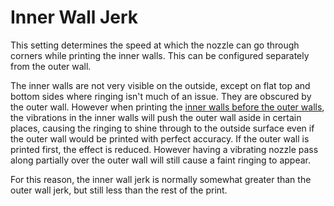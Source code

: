 Inner Wall Jerk
====
This setting determines the speed at which the nozzle can go through corners while printing the inner walls. This can be configured separately from the outer wall.

The inner walls are not very visible on the outside, except on flat top and bottom sides where ringing isn't much of an issue. They are obscured by the outer wall. However when printing the [inner walls before the outer walls](../shell/outer_inset_first.md), the vibrations in the inner walls will push the outer wall aside in certain places, causing the ringing to shine through to the outside surface even if the outer wall would be printed with perfect accuracy. If the outer wall is printed first, the effect is reduced. However having a vibrating nozzle pass along partially over the outer wall will still cause a faint ringing to appear.

For this reason, the inner wall jerk is normally somewhat greater than the outer wall jerk, but still less than the rest of the print.